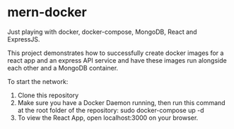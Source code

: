 # mern-docker
Just playing with docker, docker-compose, MongoDB, React and ExpressJS.

This project demonstrates how to successfully create docker images for a react app and an express API service and have these images run alongside each other and a MongoDB container. 

To start the network:
1. Clone this repository
2. Make sure you have a Docker Daemon running, then run this command at the root folder of the repository:
  sudo docker-compose up -d
3. To view the React App, open localhost:3000 on your browser.
  
